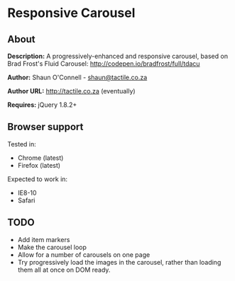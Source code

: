 # Responsive Carousel

## About
**Description:** A progressively-enhanced and responsive carousel,
               based on Brad Frost's Fluid Carousel:
               http://codepen.io/bradfrost/full/tdacu

**Author:**      Shaun O'Connell - shaun@tactile.co.za

**Author URL:**  http://tactile.co.za (eventually)

**Requires:**    jQuery 1.8.2+

## Browser support
Tested in:
* Chrome (latest)
* Firefox (latest)

Expected to work in:
* IE8-10
* Safari

## TODO
* Add item markers
* Make the carousel loop
* Allow for a number of carousels on one page
* Try progressively load the images in the carousel, rather than loading them all at once on DOM ready.
